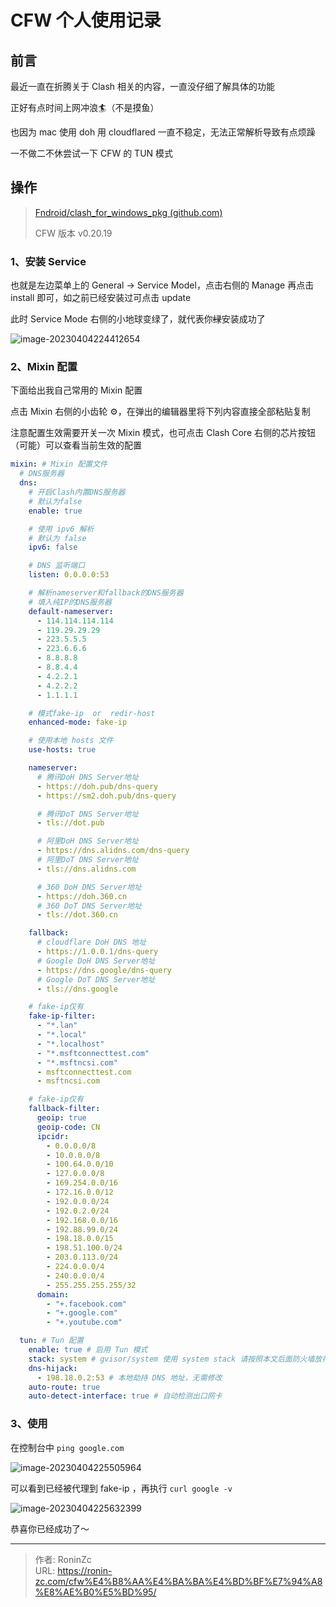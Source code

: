 # CFW 个人使用记录


## 前言

最近一直在折腾关于 Clash 相关的内容，一直没仔细了解具体的功能

正好有点时间上网冲浪🏄（不是摸鱼）

也因为 mac 使用 doh 用 cloudflared 一直不稳定，无法正常解析导致有点烦躁

一不做二不休尝试一下 CFW 的 TUN 模式

## 操作

> [Fndroid/clash_for_windows_pkg (github.com)](https://github.com/Fndroid/clash_for_windows_pkg)
>
> CFW 版本 v0.20.19 

### 1、安装 Service

也就是左边菜单上的 General -> Service Model，点击右侧的 Manage 再点击 install 即可，如之前已经安装过可点击 update

此时 Service Mode 右侧的小地球变绿了，就代表你~~绿~~安装成功了

![image-20230404224412654](https://lsky.ronin-zc.com/i/2023/04/04/642c37bdd37e1.png)

### 2、Mixin 配置

下面给出我自己常用的 Mixin 配置

点击 Mixin 右侧的小齿轮 ⚙️，在弹出的编辑器里将下列内容直接全部粘贴复制

注意配置生效需要开关一次 Mixin 模式，也可点击 Clash Core 右侧的芯片按钮（可能）可以查看当前生效的配置

```yaml
mixin: # Mixin 配置文件
  # DNS服务器
  dns:
    # 开启Clash内置DNS服务器
    # 默认为false
    enable: true

    # 使用 ipv6 解析
    # 默认为 false
    ipv6: false

    # DNS 监听端口
    listen: 0.0.0.0:53

    # 解析nameserver和fallback的DNS服务器
    # 填入纯IP的DNS服务器
    default-nameserver:
      - 114.114.114.114
      - 119.29.29.29
      - 223.5.5.5
      - 223.6.6.6
      - 8.8.8.8
      - 8.8.4.4
      - 4.2.2.1
      - 4.2.2.2
      - 1.1.1.1

    # 模式fake-ip  or  redir-host
    enhanced-mode: fake-ip

    # 使用本地 hosts 文件
    use-hosts: true

    nameserver:
      # 腾讯DoH DNS Server地址
      - https://doh.pub/dns-query
      - https://sm2.doh.pub/dns-query

      # 腾讯DoT DNS Server地址
      - tls://dot.pub

      # 阿里DoH DNS Server地址
      - https://dns.alidns.com/dns-query
      # 阿里DoT DNS Server地址
      - tls://dns.alidns.com

      # 360 DoH DNS Server地址
      - https://doh.360.cn
      # 360 DoT DNS Server地址
      - tls://dot.360.cn

    fallback:
      # cloudflare DoH DNS 地址
      - https://1.0.0.1/dns-query
      # Google DoH DNS Server地址
      - https://dns.google/dns-query
      # Google DoT DNS Server地址
      - tls://dns.google

    # fake-ip仅有
    fake-ip-filter:
      - "*.lan"
      - "*.local"
      - "*.localhost"
      - "*.msftconnecttest.com"
      - "*.msftncsi.com"
      - msftconnecttest.com
      - msftncsi.com

    # fake-ip仅有
    fallback-filter:
      geoip: true
      geoip-code: CN
      ipcidr:
        - 0.0.0.0/8
        - 10.0.0.0/8
        - 100.64.0.0/10
        - 127.0.0.0/8
        - 169.254.0.0/16
        - 172.16.0.0/12
        - 192.0.0.0/24
        - 192.0.2.0/24
        - 192.168.0.0/16
        - 192.88.99.0/24
        - 198.18.0.0/15
        - 198.51.100.0/24
        - 203.0.113.0/24
        - 224.0.0.0/4
        - 240.0.0.0/4
        - 255.255.255.255/32
      domain:
        - "+.facebook.com"
        - "+.google.com"
        - "+.youtube.com"

  tun: # Tun 配置
    enable: true # 启用 Tun 模式
    stack: system # gvisor/system 使用 system stack 请按照本文后面防火墙放行程序
    dns-hijack:
      - 198.18.0.2:53 # 本地劫持 DNS 地址，无需修改
    auto-route: true
    auto-detect-interface: true # 自动检测出口网卡

```

### 3、使用

在控制台中 `ping google.com`

![image-20230404225505964](https://lsky.ronin-zc.com/i/2023/04/04/642c3a4aa85e8.png)

可以看到已经被代理到 fake-ip ，再执行 `curl google -v`

![image-20230404225632399](https://lsky.ronin-zc.com/i/2023/04/04/642c3aa11788b.png)

恭喜你已经成功了～


---

> 作者: RoninZc  
> URL: https://ronin-zc.com/cfw%E4%B8%AA%E4%BA%BA%E4%BD%BF%E7%94%A8%E8%AE%B0%E5%BD%95/  

